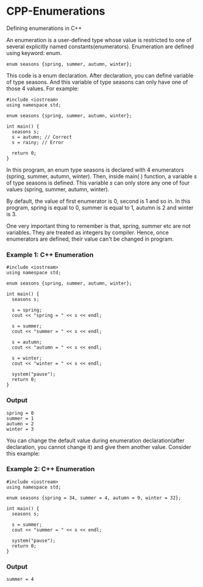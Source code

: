 # CPP-Enumerations
Defining enumerations in C++

An enumeration is a user-defined type whose value is restricted to one of several explicitly named constants(enumerators). Enumeration are defined using keyword: enum.
```
enum seasons {spring, summer, autumn, winter};
```
This code is a enum declaration. After declaration, you can define variable of type seasons. And this variable of type seasons can only have one of those 4 values. For example:
```
#include <iostream> 
using namespace std; 

enum seasons {spring, summer, autumn, winter}; 

int main() { 
  seasons s; 
  s = autumn; // Correct 
  s = rainy; // Error
  
  return 0; 
}
```
In this program, an enum type seasons is declared with 4 enumerators (spring, summer, autumn, winter). Then, inside main( ) function, a variable *s* of type seasons is defined. This variable *s* can only store any one of four values (spring, summer, autumn, winter).

By default, the value of first enumerator is 0, second is 1 and so in. In this program, spring is equal to 0, summer is equal to 1, autumn is 2 and winter is 3.

One very important thing to remember is that, spring, summer etc are not variables. They are treated as integers by compiler. Hence, once enumerators are defined, their value can't be changed in program.
### Example 1: C++ Enumeration
```
#include <iostream> 
using namespace std; 

enum seasons {spring, summer, autumn, winter}; 

int main() { 
  seasons s; 
  
  s = spring; 
  cout << "spring = " << s << endl; 
  
  s = summer; 
  cout << "summer = " << s << endl; 
  
  s = autumn; 
  cout << "autumn = " << s << endl; 
  
  s = winter; 
  cout << "winter = " << s << endl; 
  
  system("pause"); 
  return 0; 
}
```
### Output
```
spring = 0
summer = 1
autumn = 2
winter = 3
```
You can change the default value during enumeration declaration(after declaration, you cannot change it) and give them another value. Consider this example:
### Example 2: C++ Enumeration
```
#include <iostream> 
using namespace std;

enum seasons {spring = 34, summer = 4, autumn = 9, winter = 32}; 

int main() { 
  seasons s; 
  
  s = summer; 
  cout << "summer = " << s << endl; 
  
  system("pause"); 
  return 0; 
}
```
### Output
```
summer = 4
```

